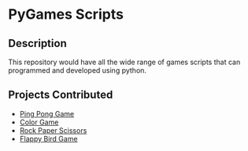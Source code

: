 # PyGames Scripts

## Description

This repository would have all the wide range of games scripts that can programmed and developed using python.


## Projects Contributed

- [Ping Pong Game](https://github.com/prathimacode-hub/Awesome_Python_Scripts/tree/main/PyGamesScripts/Ping-Pong)
- [Color Game](https://github.com/prathimacode-hub/Awesome_Python_Scripts/tree/main/PyGamesScripts/Color-Game)
- [Rock Paper Scissors](https://github.com/prathimacode-hub/Awesome_Python_Scripts/tree/main/PyGamesScripts/Rock-Paper-Scissors)
- [Flappy Bird Game](https://github.com/prathimacode-hub/Awesome_Python_Scripts/tree/main/PyGamesScripts/Flappy%20Bird)
